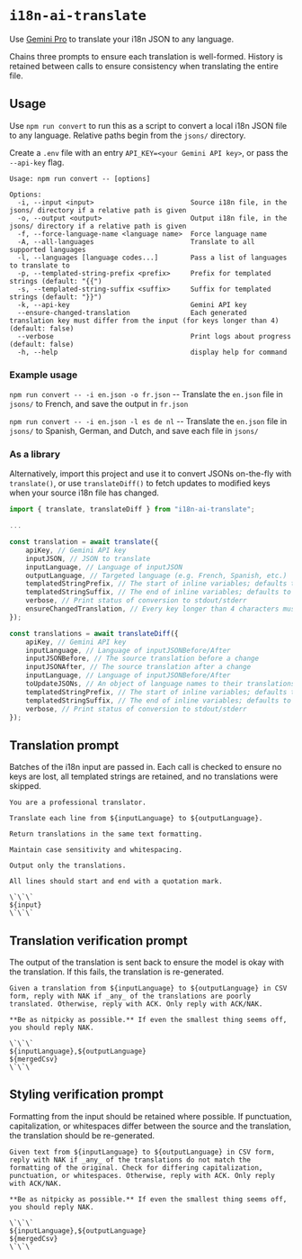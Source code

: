# `i18n-ai-translate`

Use [Gemini Pro](https://ai.google.dev/) to translate your i18n JSON to any language.

Chains three prompts to ensure each translation is well-formed. History is retained between calls to ensure consistency when translating the entire file.

## Usage
Use `npm run convert` to run this as a script to convert a local i18n JSON file to any language. Relative paths begin from the `jsons/` directory.

Create a `.env` file with an entry `API_KEY=<your Gemini API key>`, or pass the `--api-key` flag.

```
Usage: npm run convert -- [options]

Options:
  -i, --input <input>                        Source i18n file, in the jsons/ directory if a relative path is given
  -o, --output <output>                      Output i18n file, in the jsons/ directory if a relative path is given
  -f, --force-language-name <language name>  Force language name
  -A, --all-languages                        Translate to all supported languages
  -l, --languages [language codes...]        Pass a list of languages to translate to
  -p, --templated-string-prefix <prefix>     Prefix for templated strings (default: "{{")
  -s, --templated-string-suffix <suffix>     Suffix for templated strings (default: "}}")
  -k, --api-key                              Gemini API key
  --ensure-changed-translation               Each generated translation key must differ from the input (for keys longer than 4) (default: false)
  --verbose                                  Print logs about progress (default: false)
  -h, --help                                 display help for command
```

### Example usage
`npm run convert -- -i en.json -o fr.json` -- Translate the `en.json` file in `jsons/` to French, and save the output in `fr.json`

`npm run convert -- -i en.json -l es de nl` -- Translate the `en.json` file in `jsons/` to Spanish, German, and Dutch, and save each file in `jsons/`

### As a library
Alternatively, import this project and use it to convert JSONs on-the-fly with `translate()`, or use `translateDiff()` to fetch updates to modified keys when your source i18n file has changed.

```ts
import { translate, translateDiff } from "i18n-ai-translate";

...

const translation = await translate({
    apiKey, // Gemini API key
    inputJSON, // JSON to translate
    inputLanguage, // Language of inputJSON
    outputLanguage, // Targeted language (e.g. French, Spanish, etc.)
    templatedStringPrefix, // The start of inline variables; defaults to "{{"
    templatedStringSuffix, // The end of inline variables; defaults to "}}"
    verbose, // Print status of conversion to stdout/stderr
    ensureChangedTranslation, // Every key longer than 4 characters must be different than the input
});

const translations = await translateDiff({
    apiKey, // Gemini API key
    inputLanguage, // Language of inputJSONBefore/After
    inputJSONBefore, // The source translation before a change
    inputJSONAfter, // The source translation after a change
    inputLanguage, // Language of inputJSONBefore/After
    toUpdateJSONs, // An object of language names to their translations
    templatedStringPrefix, // The start of inline variables; defaults to "{{"
    templatedStringSuffix, // The end of inline variables; defaults to "}}"
    verbose, // Print status of conversion to stdout/stderr
});
```


## Translation prompt
Batches of the i18n input are passed in. Each call is checked to ensure no keys are lost, all templated strings are retained, and no translations were skipped.
```
You are a professional translator.

Translate each line from ${inputLanguage} to ${outputLanguage}.

Return translations in the same text formatting.

Maintain case sensitivity and whitespacing.

Output only the translations.

All lines should start and end with a quotation mark.

\`\`\`
${input}
\`\`\`
```

## Translation verification prompt
The output of the translation is sent back to ensure the model is okay with the translation. If this fails, the translation is re-generated.
```
Given a translation from ${inputLanguage} to ${outputLanguage} in CSV form, reply with NAK if _any_ of the translations are poorly translated. Otherwise, reply with ACK. Only reply with ACK/NAK.

**Be as nitpicky as possible.** If even the smallest thing seems off, you should reply NAK.

\`\`\`
${inputLanguage},${outputLanguage}
${mergedCsv}
\`\`\`
```

## Styling verification prompt
Formatting from the input should be retained where possible. If punctuation, capitalization, or whitespaces differ between the source and the translation, the translation should be re-generated.
```
Given text from ${inputLanguage} to ${outputLanguage} in CSV form, reply with NAK if _any_ of the translations do not match the formatting of the original. Check for differing capitalization, punctuation, or whitespaces. Otherwise, reply with ACK. Only reply with ACK/NAK.

**Be as nitpicky as possible.** If even the smallest thing seems off, you should reply NAK.

\`\`\`
${inputLanguage},${outputLanguage}
${mergedCsv}
\`\`\`
```
